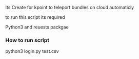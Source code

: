 Its Create for kpoint to teleport bundles on cloud automaticly 

to run this script its required 

Python3 and reuests packgae 


### How to run script 

python3 login.py test.csv


##



